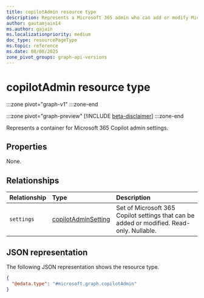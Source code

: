 ```yaml
---
title: copilotAdmin resource type
description: Represents a Microsoft 365 admin who can add or modify Microsoft 365 Copilot settings.
author: gautamjain14
ms.author: gajain
ms.localizationpriority: medium
doc_type: resourcePageType
ms.topic: reference
ms.date: 08/08/2025
zone_pivot_groups: graph-api-versions
---
```


# copilotAdmin resource type

<!-- cSpell:ignore gautamjain14 gajain -->

:::zone pivot="graph-v1"
:::zone-end

:::zone pivot="graph-preview"
[!INCLUDE [beta-disclaimer](../../includes/beta-disclaimer.md)]
:::zone-end

Represents a container for Microsoft 365 Copilot admin settings.

## Properties

None.

## Relationships

| Relationship | Type                                          | Description                                                                               |
|:-------------|:----------------------------------------------|:------------------------------------------------------------------------------------------|
| `settings`   | [copilotAdminSetting](copilotadminsetting.md) | Set of Microsoft 365 Copilot settings that can be added or modified. Read-only. Nullable. |

## JSON representation

The following JSON representation shows the resource type.

``` json
{
  "@odata.type": "#microsoft.graph.copilotAdmin"
}
```
